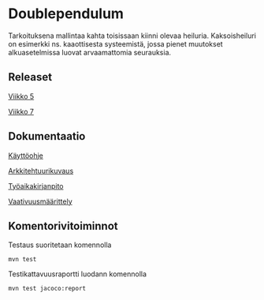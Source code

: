 ﻿# Doublependulum
Tarkoituksena mallintaa kahta toisissaan kiinni olevaa heiluria. 
Kaksoisheiluri on esimerkki ns. kaaottisesta systeemistä, jossa pienet
muutokset alkuasetelmissa luovat arvaamattomia seurauksia.

## Releaset

[Viikko 5](https://github.com/Kevhann/ot-harjoitusyto/releases/tag/viikko5)

[Viikko 7](https://github.com/Kevhann/ot-harjoitusyto/releases/tag/viikko7)

## Dokumentaatio
[Käyttöohje](https://github.com/Kevhann/ot-harjoitusyto/blob/master/Dokumentaatio/K%C3%A4ytt%C3%B6ohje.md)

[Arkkitehtuurikuvaus](https://github.com/Kevhann/ot-harjoitusyto/blob/master/Dokumentaatio/Arkkitehtuurikuvaus.md)

[Työaikakirjanpito](https://github.com/Kevhann/ot-harjoitusyto/blob/master/Dokumentaatio/Tyoaikakirjanpito.md)

[Vaativuusmäärittely](https://github.com/Kevhann/ot-harjoitusyto/blob/master/Dokumentaatio/vaativuusmaarittely.md)

## Komentorivitoiminnot

Testaus suoritetaan komennolla

```
mvn test
```

Testikattavuusraportti luodann komennolla

```
mvn test jacoco:report
```
